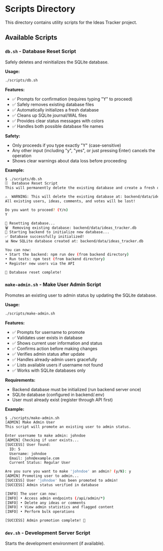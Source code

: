 # Scripts Directory

This directory contains utility scripts for the Ideas Tracker project.

## Available Scripts

### `db.sh` - Database Reset Script

Safely deletes and reinitializes the SQLite database.

**Usage:**
```bash
./scripts/db.sh
```

**Features:**
- ✅ Prompts for confirmation (requires typing "Y" to proceed)
- ✅ Safely removes existing database files
- ✅ Automatically initializes a fresh database
- ✅ Cleans up SQLite journal/WAL files
- ✅ Provides clear status messages with colors
- ✅ Handles both possible database file names

**Safety:**
- Only proceeds if you type exactly "Y" (case-sensitive)
- Any other input (including "y", "yes", or just pressing Enter) cancels the operation
- Shows clear warnings about data loss before proceeding

**Example:**
```bash
$ ./scripts/db.sh
🗄️  Database Reset Script
This will permanently delete the existing database and create a fresh one.

⚠️  WARNING: This will delete the existing database at: backend/data/ideas_tracker.db
All existing users, ideas, comments, and votes will be lost!

Do you want to proceed? (Y/n)
Y

🔄 Resetting database...
🗑️  Removing existing database: backend/data/ideas_tracker.db
🚀 Starting backend to initialize new database...
✅ Database successfully initialized!
📊 New SQLite database created at: backend/data/ideas_tracker.db

You can now:
• Start the backend: npm run dev (from backend directory)
• Run tests: npm test (from backend directory)
• Register new users via the API

🎉 Database reset complete!
```

### `make-admin.sh` - Make User Admin Script

Promotes an existing user to admin status by updating the SQLite database.

**Usage:**
```bash
./scripts/make-admin.sh
```

**Features:**
- ✅ Prompts for username to promote
- ✅ Validates user exists in database
- ✅ Shows current user information and status
- ✅ Confirms action before making changes
- ✅ Verifies admin status after update
- ✅ Handles already-admin users gracefully
- ✅ Lists available users if username not found
- ✅ Works with SQLite databases only

**Requirements:**
- Backend database must be initialized (run backend server once)
- SQLite database (configured in backend/.env)
- User must already exist (register through API first)

**Example:**
```bash
$ ./scripts/make-admin.sh
[ADMIN] Make Admin User
This script will promote an existing user to admin status.

Enter username to make admin: johndoe
[ADMIN] Checking if user exists...
[SUCCESS] User found:
  ID: 5
  Username: johndoe
  Email: john@example.com
  Current Status: Regular User

Are you sure you want to make 'johndoe' an admin? (y/N): y
[ADMIN] Promoting user to admin...
[SUCCESS] User 'johndoe' has been promoted to admin!
[SUCCESS] Admin status verified in database

[INFO] The user can now:
[INFO] • Access admin endpoints (/api/admin/*)
[INFO] • Delete any ideas or comments
[INFO] • View admin statistics and flagged content
[INFO] • Perform bulk operations

[SUCCESS] Admin promotion complete! 🎉
```

### `dev.sh` - Development Server Script

Starts the development environment (if available).
